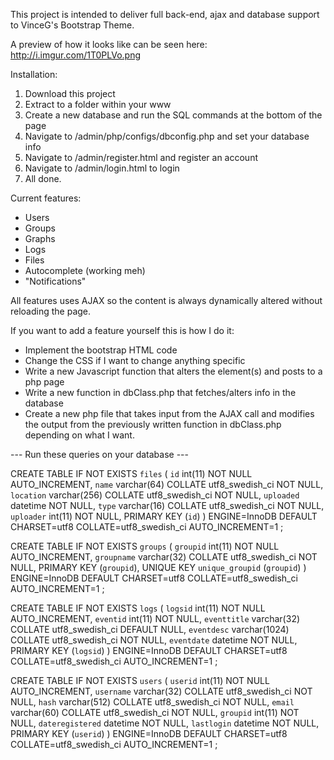 This project is intended to deliver full back-end, ajax and database support to VinceG's Bootstrap Theme.

A preview of how it looks like can be seen here:
http://i.imgur.com/1T0PLVo.png

Installation:

1. Download this project
2. Extract to a folder within your www
3. Create a new database and run the SQL commands at the bottom of the page
4. Navigate to /admin/php/configs/dbconfig.php and set your database info
5. Navigate to /admin/register.html and register an account
6. Navigate to /admin/login.html to login
7. All done.

Current features:

- Users
- Groups
- Graphs
- Logs
- Files
- Autocomplete (working meh)
- "Notifications"

All features uses AJAX so the content is always dynamically altered without reloading the page.

If you want to add a feature yourself this is how I do it:

- Implement the bootstrap HTML code
- Change the CSS if I want to change anything specific
- Write a new Javascript function that alters the element(s) and posts to a php page
- Write a new function in dbClass.php that fetches/alters info in the database
- Create a new php file that takes input from the AJAX call and modifies the output from the previously written function in dbClass.php depending on what I want.

--- Run these queries on your database ---

CREATE TABLE IF NOT EXISTS `files` (
  `id` int(11) NOT NULL AUTO_INCREMENT,
  `name` varchar(64) COLLATE utf8_swedish_ci NOT NULL,
  `location` varchar(256) COLLATE utf8_swedish_ci NOT NULL,
  `uploaded` datetime NOT NULL,
  `type` varchar(16) COLLATE utf8_swedish_ci NOT NULL,
  `uploader` int(11) NOT NULL,
  PRIMARY KEY (`id`)
) ENGINE=InnoDB DEFAULT CHARSET=utf8 COLLATE=utf8_swedish_ci AUTO_INCREMENT=1 ;

CREATE TABLE IF NOT EXISTS `groups` (
  `groupid` int(11) NOT NULL AUTO_INCREMENT,
  `groupname` varchar(32) COLLATE utf8_swedish_ci NOT NULL,
  PRIMARY KEY (`groupid`),
  UNIQUE KEY `unique_groupid` (`groupid`)
) ENGINE=InnoDB  DEFAULT CHARSET=utf8 COLLATE=utf8_swedish_ci AUTO_INCREMENT=1 ;

CREATE TABLE IF NOT EXISTS `logs` (
  `logsid` int(11) NOT NULL AUTO_INCREMENT,
  `eventid` int(11) NOT NULL,
  `eventtitle` varchar(32) COLLATE utf8_swedish_ci DEFAULT NULL,
  `eventdesc` varchar(1024) COLLATE utf8_swedish_ci NOT NULL,
  `eventdate` datetime NOT NULL,
  PRIMARY KEY (`logsid`)
) ENGINE=InnoDB  DEFAULT CHARSET=utf8 COLLATE=utf8_swedish_ci AUTO_INCREMENT=1 ;

CREATE TABLE IF NOT EXISTS `users` (
  `userid` int(11) NOT NULL AUTO_INCREMENT,
  `username` varchar(32) COLLATE utf8_swedish_ci NOT NULL,
  `hash` varchar(512) COLLATE utf8_swedish_ci NOT NULL,
  `email` varchar(60) COLLATE utf8_swedish_ci NOT NULL,
  `groupid` int(11) NOT NULL,
  `dateregistered` datetime NOT NULL,
  `lastlogin` datetime NOT NULL,
  PRIMARY KEY (`userid`)
) ENGINE=InnoDB  DEFAULT CHARSET=utf8 COLLATE=utf8_swedish_ci AUTO_INCREMENT=1 ;